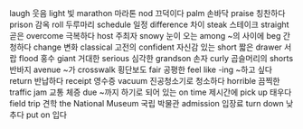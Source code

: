 laugh		웃음
light		빛
marathon		마라톤
nod		끄덕이다
palm		손바닥
praise		칭찬하다
prison		감옥
roll		두루마리
schedule		일정
difference		차이
steak		스테이크
straight		곧은
overcome		극복하다
host		주최자
snowy		눈이 오는
among		~의 사이에
beg		간청하다
change		변화
classical		고전의
confident		자신감 있는
short		짧은
drawer		서랍
flood		홍수
giant		거대한
serious		심각한
grandson		손자
curly		곱슬머리의
shorts		반바지
avenue		~가
crosswalk		횡단보도
fair		공평한
feel like -ing		~하고 싶다
return		반납하다
receipt		영수증
vacuum		진공청소기로 청소하다
horrible		끔찍한
traffic jam		교통 체증
due		~까지 하기로 되어 있는
on time		제시간에
pick up		태우다
field trip		견학
the National Museum		국립 박물관
admission		입장료
turn down		낮추다
put on		입다
